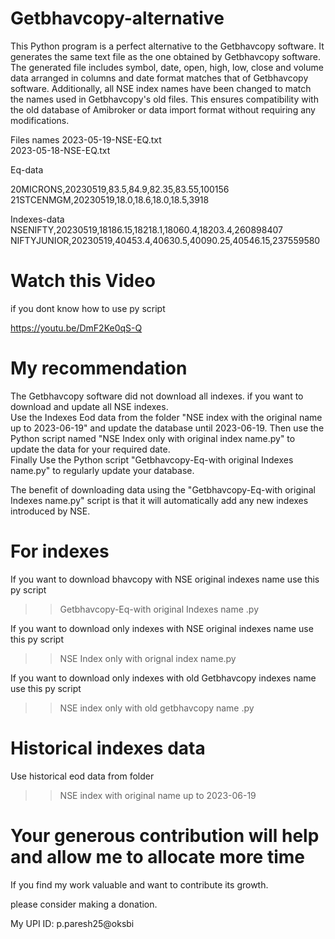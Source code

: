 # Getbhavcopy-alternative
This Python program is a perfect alternative to the Getbhavcopy software.
It generates the same text file as the one obtained by Getbhavcopy software.
The generated file includes symbol, date, open, high, low, close and volume data arranged in columns and date format matches that of Getbhavcopy software.
Additionally, all NSE index names have been changed to match the names used in Getbhavcopy's old files.
This ensures compatibility with the old database of Amibroker or data import format without requiring any modifications.

Files names
2023-05-19-NSE-EQ.txt<br>
2023-05-18-NSE-EQ.txt<br>

Eq-data

20MICRONS,20230519,83.5,84.9,82.35,83.55,100156<br>
21STCENMGM,20230519,18.0,18.6,18.0,18.5,3918<br>

Indexes-data
NSENIFTY,20230519,18186.15,18218.1,18060.4,18203.4,260898407<br>
NIFTYJUNIOR,20230519,40453.4,40630.5,40090.25,40546.15,237559580<br>

# Watch this Video
if you dont know how to use py script<br>

https://youtu.be/DmF2Ke0qS-Q

# My recommendation

The Getbhavcopy software did not download all indexes. if you want to download and update all NSE indexes.<br> 
Use the Indexes Eod data from the folder "NSE index with the original name up to 2023-06-19" and update the database until 2023-06-19.
Then use the Python script named "NSE Index only with original index name.py" to update the data for your required date.<br>
Finally Use the Python script "Getbhavcopy-Eq-with original Indexes name.py" to regularly update your database.

The benefit of downloading data using the "Getbhavcopy-Eq-with original Indexes name.py" script is that it will automatically add any new indexes introduced by NSE.

# For indexes 

If you want to download bhavcopy with NSE original indexes name use this py script 

>> Getbhavcopy-Eq-with original Indexes name .py 

If you want to download only indexes with NSE original indexes name use this py script 

>> NSE Index only with orignal index name.py

If you want to download only indexes with old Getbhavcopy indexes name use this py script 

>> NSE index only with old getbhavcopy name .py

# Historical indexes data 

Use historical eod data from folder

>> NSE index with original name up to 2023-06-19 



# Your generous contribution will help and allow me to allocate more time

If you find my work valuable and want to contribute its growth.

please consider making a donation. 

My UPI ID: p.paresh25@oksbi


